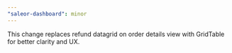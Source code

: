 ```yaml
---
"saleor-dashboard": minor
---
```


This change replaces refund datagrid on order details view with GridTable for better clarity and UX.
